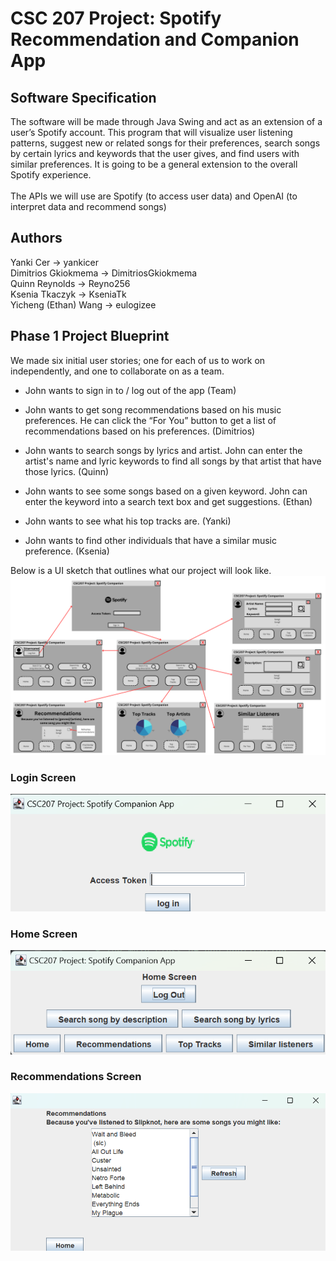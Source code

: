 # CSC 207 Project: Spotify Recommendation and Companion App

## Software Specification
The software will be made through Java Swing and act as an extension of a user’s Spotify account. 
This program that will visualize user listening patterns, 
suggest new or related songs for their preferences, search songs by certain 
lyrics and keywords that the user gives, and find users with similar preferences. 
It is going to be a general extension to the overall Spotify experience.
<br />
<br />
The APIs we will use are Spotify (to access user data) and OpenAI (to interpret data and recommend songs)

## Authors
Yanki Cer -> yankicer <br />
Dimitrios Gkiokmema -> DimitriosGkiokmema <br />
Quinn Reynolds -> Reyno256 <br />
Ksenia Tkaczyk -> KseniaTk <br />
Yicheng (Ethan) Wang -> eulogizee

## Phase 1 Project Blueprint
We made six initial user stories; one for each of us to work on independently, and one to collaborate on as a team.
* John wants to sign in to / log out of the app (Team)

* John wants to get song recommendations based on his music preferences. He can click the “For You” button to get a 
list of recommendations based on his preferences. (Dimitrios)

* John wants to search songs by lyrics and artist. John can enter the artist's name and lyric keywords to find all 
songs by that artist that have those lyrics. (Quinn)

* John wants to see some songs based on a given keyword. John can enter the keyword into a search text box and get 
suggestions. (Ethan)

* John wants to see what his top tracks are. (Yanki)

* John wants to find other individuals that have a similar music preference. (Ksenia)

Below is a UI sketch that outlines what our project will look like.
![Project UI](images/CSC207%20Project%20Wireframe.png)
### Login Screen <br />
![Login Screen](images/login_screen.png) <br />
### Home Screen <br />
![Home Screen](images/home_screen.png) <br />
### Recommendations Screen <br />
![Recommendations Screen](images/recommendations_screen.png) <br />